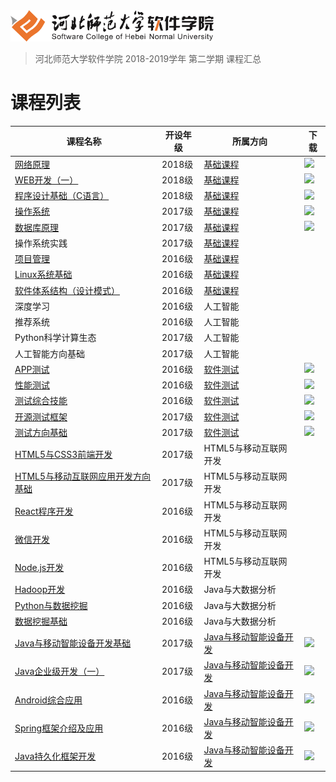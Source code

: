 <img src="./image/logo.png" height="50" />

> 河北师范大学软件学院 2018-2019学年 第二学期 课程汇总

# 课程列表

|课程名称|开设年级|所属方向|下载|
|-------|-------|-------|-------|
|[网络原理](https://github.com/edu2act/course-NetWork/tree/2018-2019-2st) | 2018级 | [基础课程](./courses/基础课程) |[![](https://img.shields.io/badge/term-2018--2019--1st-9cf.svg)](https://github.com/edu2act/course-NetWork/releases/tag/2018-2019-2st) |
|[WEB开发（一）](https://github.com/edu2act/course-web1/tree/2018-2019-2st) | 2018级 | [基础课程](./courses/基础课程) |[![](https://img.shields.io/badge/term-2018--2019--1st-9cf.svg)](https://github.com/edu2act/course-web1/releases/tag/2018-2019-2st) |
|[程序设计基础（C语言）](https://github.com/edu2act/course-C/tree/2018-2019-2st) | 2018级 | [基础课程](./courses/基础课程) |[![](https://img.shields.io/badge/term-2018--2019--1st-9cf.svg)](https://github.com/edu2act/course-C/releases/tag/2018-2019-2st) |
|[操作系统](https://github.com/edu2act/course-OS/tree/2018-2019-2st) | 2017级 | [基础课程](./courses/基础课程) |[![](https://img.shields.io/badge/term-2018--2019--1st-9cf.svg)](https://github.com/edu2act/course-OS/releases/tag/2018-2019-2st) |
|[数据库原理](https://github.com/edu2act/course-DataBase/tree/2018-2019-2st) | 2017级 | [基础课程](./courses/基础课程) |[![](https://img.shields.io/badge/term-2018--2019--1st-9cf.svg)](https://github.com/edu2act/course-DataBase/releases/tag/2018-2019-2st) |
|操作系统实践 | 2017级 | [基础课程](./courses/基础课程) | |
|[项目管理](https://github.com/edu2act/course-IT-Project-Management/) | 2016级 | [基础课程](./courses/基础课程) | |
|[Linux系统基础](https://github.com/edu2act/course-linux-system/) | 2016级 | [基础课程](./courses/基础课程) | |
|[软件体系结构（设计模式）](https://github.com/edu2act/course-Software-architecture/) | 2016级 | [基础课程](./courses/基础课程) | |
|深度学习 | 2016级 | 人工智能 | |
|推荐系统 | 2016级 | 人工智能 | |
|Python科学计算生态 |2017级 |人工智能 | |
|人工智能方向基础 | 2017级 | 人工智能 | |
|[APP测试](https://github.com/edu2act/course-APP-Testing/tree/2018-2019-2st) | 2016级 | [软件测试](./courses/软件测试) |[![](https://img.shields.io/badge/term-2018--2019--1st-9cf.svg)](https://github.com/edu2act/course-APP-Testing/releases/tag/2018-2019-2st) |
|[性能测试](https://github.com/edu2act/course-Load-Testing/tree/2018-2019-2st) | 2016级 | [软件测试](./courses/软件测试) |[![](https://img.shields.io/badge/term-2018--2019--1st-9cf.svg)](https://github.com/edu2act/course-Load-Testing/releases/tag/2018-2019-2st) |
|[测试综合技能](https://github.com/edu2act/course-testing-comprehensive-skill/tree/2018-2019-2st) | 2016级 | [软件测试](./courses/软件测试) |[![](https://img.shields.io/badge/term-2018--2019--1st-9cf.svg)](https://github.com/edu2act/course-testing-comprehensive-skill/releases/tag/2018-2019-2st) |
|[开源测试框架](https://github.com/edu2act/course-web-driver/tree/2018-2019-2st) | 2017级 | [软件测试](./courses/软件测试) |[![](https://img.shields.io/badge/term-2018--2019--1st-9cf.svg)](https://github.com/edu2act/course-web-driver/releases/tag/2018-2019-2st) |
|[测试方向基础](https://github.com/edu2act/course-JavaEE/tree/2018-2019-2st) | 2017级 | [软件测试](./courses/软件测试) |[![](https://img.shields.io/badge/term-2018--2019--1st-9cf.svg)](https://github.com/edu2act/course-JavaEE/releases/tag/2018-2019-2st) |
|[HTML5与CSS3前端开发](https://github.com/edu2act/course-HTML5-and-mobile-internet-development-fondation) | 2017级 | HTML5与移动互联网开发 | |
|[HTML5与移动互联网应用开发方向基础](https://github.com/edu2act/course-javascript-advanced) | 2017级 | HTML5与移动互联网开发 | |
|[React程序开发](https://github.com/edu2act/course-react) | 2016级 | HTML5与移动互联网开发 | |
|[微信开发](https://github.com/edu2act/course-wechat-and-miniprogram) | 2016级 | HTML5与移动互联网开发 | |
|[Node.js开发](https://github.com/edu2act/course-nodejs) | 2016级 | HTML5与移动互联网开发 | |
|[Hadoop开发](https://github.com/edu2act/course-Hadoop/) | 2016级 | Java与大数据分析 | |
|[Python与数据挖掘](https://github.com/edu2act/course-Python/) | 2016级 | Java与大数据分析 | |
|[数据挖掘基础](https://github.com/edu2act/course-Fundamentals-of-data-mining/) | 2016级 | Java与大数据分析 | |
|[Java与移动智能设备开发基础](https://github.com/edu2act/course-android/tree/2018-2019-2st) | 2017级 | [Java与移动智能设备开发](./courses/Java与移动智能设备开发) |[![](https://img.shields.io/badge/term-2018--2019--1st-9cf.svg)](https://github.com/edu2act/course-android/releases/tag/2018-2019-2st) |
|[Java企业级开发（一）](https://github.com/edu2act/course-JavaEE/tree/2018-2019-2st) | 2017级 | [Java与移动智能设备开发](./courses/Java与移动智能设备开发) |[![](https://img.shields.io/badge/term-2018--2019--1st-9cf.svg)](https://github.com/edu2act/course-JavaEE/releases/tag/2018-2019-2st) |
|[Android综合应用](https://github.com/edu2act/course-Android-Integrated-Application/tree/2018-2019-2st) | 2016级 | [Java与移动智能设备开发](./courses/Java与移动智能设备开发) |[![](https://img.shields.io/badge/term-2018--2019--1st-9cf.svg)](https://github.com/edu2act/course-Android-Integrated-Application/releases/tag/2018-2019-2st) |
|[Spring框架介绍及应用](https://github.com/edu2act/course-spring/tree/2018-2019-2st) | 2016级 | [Java与移动智能设备开发](./courses/Java与移动智能设备开发) |[![](https://img.shields.io/badge/term-2018--2019--1st-9cf.svg)](https://github.com/edu2act/course-spring/releases/tag/2018-2019-2st) |
|[Java持久化框架开发](https://github.com/edu2act/course-hibernate/tree/2018-2019-2st) | 2016级 | [Java与移动智能设备开发](./courses/Java与移动智能设备开发) |[![](https://img.shields.io/badge/term-2018--2019--1st-9cf.svg)](https://github.com/edu2act/course-hibernate/releases/tag/2018-2019-2st) |

